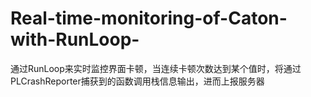 # Real-time-monitoring-of-Caton-with-RunLoop-
通过RunLoop来实时监控界面卡顿，当连续卡顿次数达到某个值时，将通过PLCrashReporter捕获到的函数调用栈信息输出，进而上报服务器
